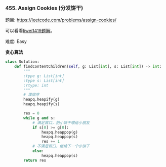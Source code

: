### 455. Assign Cookies (分发饼干)

题目:
<https://leetcode.com/problems/assign-cookies/>


可以看看[liwei1419题解](https://leetcode-cn.com/problems/assign-cookies/solution/tan-xin-suan-fa-you-xian-dui-lie-python-dai-ma-by-/)。

难度:   Easy


**贪心算法**

```python
class Solution:
    def findContentChildren(self, g: List[int], s: List[int]) -> int:
        """
        :type g: List[int]
        :type s: List[int]
        :rtype: int
        """
        # 堆排序
        heapq.heapify(g)
        heapq.heapify(s)

        res = 0
        while g and s:
            # 满足胃口，把小饼干喂给小朋友
            if s[0] >= g[0]:
                heapq.heappop(g)
                heapq.heappop(s)
                res += 1
            # 不满足胃口，继续下一个小饼干
            else:
                heapq.heappop(s)
        return res
```
